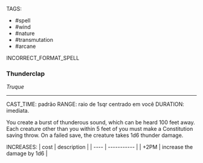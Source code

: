 TAGS:
- #spell
- #wind
- #nature
- #transmutation
- #arcane

INCORRECT_FORMAT_SPELL
### Thunderclap
*Truque*
___
CAST_TIME: padrão
RANGE: raio de 1sqr centrado em você
DURATION: imediata.

You create a burst of thunderous sound, which can be heard 100 feet away.  
Each creature other than you within 5 feet of you must make a Constitution saving throw. On a failed save, the creature takes 1d6 thunder damage.  

INCREASES:
| cost | description |
| ---- | ----------- |
| +2PM | increase the damage by 1d6 |

